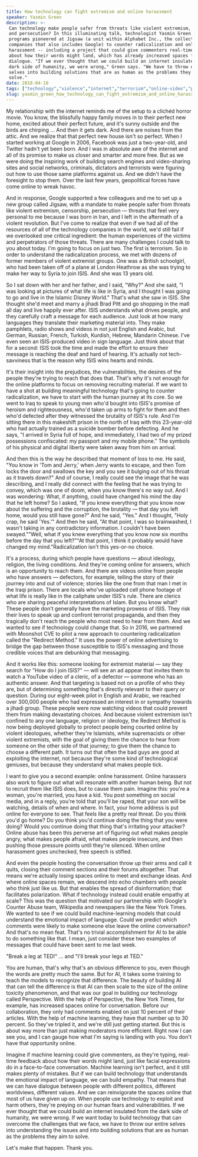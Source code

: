 ```yaml
---
title: How technology can fight extremism and online harassment
speaker: Yasmin Green
description: >-
 Can technology make people safer from threats like violent extremism, censorship
 and persecution? In this illuminating talk, technologist Yasmin Green details
 programs pioneered at Jigsaw (a unit within Alphabet Inc., the collection of
 companies that also includes Google) to counter radicalization and online
 harassment -- including a project that could give commenters real-time feedback
 about how their words might land, which has already increased spaces for
 dialogue. "If we ever thought that we could build an internet insulated from the
 dark side of humanity, we were wrong," Green says. "We have to throw our entire
 selves into building solutions that are as human as the problems they aim to
 solve."
date: 2018-04-10
tags: ["technology","violence","internet","terrorism","online-video","politics"]
slug: yasmin_green_how_technology_can_fight_extremism_and_online_harassment
---
```


My relationship with the internet reminds me of the setup to a clichéd horror movie. You
know, the blissfully happy family moves in to their perfect new home, excited about their
perfect future, and it's sunny outside and the birds are chirping ... And then it gets
dark. And there are noises from the attic. And we realize that that perfect new house
isn't so perfect. When I started working at Google in 2006, Facebook was just a
two-year-old, and Twitter hadn't yet been born. And I was in absolute awe of the internet
and all of its promise to make us closer and smarter and more free. But as we were doing
the inspiring work of building search engines and video-sharing sites and social networks,
criminals, dictators and terrorists were figuring out how to use those same platforms
against us. And we didn't have the foresight to stop them. Over the last few years,
geopolitical forces have come online to wreak havoc.

And in response, Google supported a few colleagues and me to set up a new group called
Jigsaw, with a mandate to make people safer from threats like violent extremism,
censorship, persecution — threats that feel very personal to me because I was born in
Iran, and I left in the aftermath of a violent revolution. But I've come to realize that
even if we had all of the resources of all of the technology companies in the world, we'd
still fail if we overlooked one critical ingredient: the human experiences of the victims
and perpetrators of those threats. There are many challenges I could talk to you about
today. I'm going to focus on just two. The first is terrorism. So in order to understand
the radicalization process, we met with dozens of former members of violent extremist
groups. One was a British schoolgirl, who had been taken off of a plane at London Heathrow
as she was trying to make her way to Syria to join ISIS. And she was 13 years
old.

So I sat down with her and her father, and I said, "Why?" And she said, "I was looking at
pictures of what life is like in Syria, and I thought I was going to go and live in the
Islamic Disney World." That's what she saw in ISIS. She thought she'd meet and marry a
jihadi Brad Pitt and go shopping in the mall all day and live happily ever after. ISIS
understands what drives people, and they carefully craft a message for each audience. Just
look at how many languages they translate their marketing material into. They make
pamphlets, radio shows and videos in not just English and Arabic, but German, Russian,
French, Turkish, Kurdish, Hebrew, Mandarin Chinese. I've even seen an ISIS-produced video
in sign language. Just think about that for a second: ISIS took the time and made the
effort to ensure their message is reaching the deaf and hard of hearing. It's actually not
tech-savviness that is the reason why ISIS wins hearts and minds.

It's their insight into the prejudices, the vulnerabilities, the desires of the people
they're trying to reach that does that. That's why it's not enough for the online
platforms to focus on removing recruiting material. If we want to have a shot at building
meaningful technology that's going to counter radicalization, we have to start with the
human journey at its core. So we went to Iraq to speak to young men who'd bought into
ISIS's promise of heroism and righteousness, who'd taken up arms to fight for them and
then who'd defected after they witnessed the brutality of ISIS's rule. And I'm sitting
there in this makeshift prison in the north of Iraq with this 23-year-old who had actually
trained as a suicide bomber before defecting. And he says, "I arrived in Syria full of
hope, and immediately, I had two of my prized possessions confiscated: my passport and my
mobile phone." The symbols of his physical and digital liberty were taken away from him on
arrival.

And then this is the way he described that moment of loss to me. He said, "You know in
'Tom and Jerry,' when Jerry wants to escape, and then Tom locks the door and swallows the
key and you see it bulging out of his throat as it travels down?" And of course, I really
could see the image that he was describing, and I really did connect with the feeling that
he was trying to convey, which was one of doom, when you know there's no way out. And I was
wondering: What, if anything, could have changed his mind the day that he left home? So I
asked, "If you knew everything that you know now about the suffering and the corruption,
the brutality — that day you left home, would you still have gone?" And he said, "Yes."
And I thought, "Holy crap, he said 'Yes.'" And then he said, "At that point, I was so
brainwashed, I wasn't taking in any contradictory information. I couldn't have been
swayed.""Well, what if you knew everything that you know now six months before the day
that you left?""At that point, I think it probably would have changed my
mind."Radicalization isn't this yes-or-no choice.

It's a process, during which people have questions — about ideology, religion, the living
conditions. And they're coming online for answers, which is an opportunity to reach them.
And there are videos online from people who have answers — defectors, for example, telling
the story of their journey into and out of violence; stories like the one from that man I
met in the Iraqi prison. There are locals who've uploaded cell phone footage of what life
is really like in the caliphate under ISIS's rule. There are clerics who are sharing
peaceful interpretations of Islam. But you know what? These people don't generally have
the marketing prowess of ISIS. They risk their lives to speak up and confront terrorist
propaganda, and then they tragically don't reach the people who most need to hear from
them. And we wanted to see if technology could change that. So in 2016, we partnered with
Moonshot CVE to pilot a new approach to countering radicalization called the "Redirect
Method." It uses the power of online advertising to bridge the gap between those
susceptible to ISIS's messaging and those credible voices that are debunking that
messaging.

And it works like this: someone looking for extremist material — say they search for "How
do I join ISIS?" — will see an ad appear that invites them to watch a YouTube video of a
cleric, of a defector — someone who has an authentic answer. And that targeting is based
not on a profile of who they are, but of determining something that's directly relevant to
their query or question. During our eight-week pilot in English and Arabic, we reached over
300,000 people who had expressed an interest in or sympathy towards a jihadi group. These
people were now watching videos that could prevent them from making devastating choices.
And because violent extremism isn't confined to any one language, religion or ideology,
the Redirect Method is now being deployed globally to protect people being courted online
by violent ideologues, whether they're Islamists, white supremacists or other violent
extremists, with the goal of giving them the chance to hear from someone on the other side
of that journey; to give them the chance to choose a different path. It turns out that
often the bad guys are good at exploiting the internet, not because they're some kind of
technological geniuses, but because they understand what makes people tick.

I want to give you a second example: online harassment. Online harassers also work to
figure out what will resonate with another human being. But not to recruit them like ISIS
does, but to cause them pain. Imagine this: you're a woman, you're married, you have a
kid. You post something on social media, and in a reply, you're told that you'll be raped,
that your son will be watching, details of when and where. In fact, your home address is
put online for everyone to see. That feels like a pretty real threat. Do you think you'd
go home? Do you think you'd continue doing the thing that you were doing? Would you
continue doing that thing that's irritating your attacker? Online abuse has been this
perverse art of figuring out what makes people angry, what makes people afraid, what makes
people insecure, and then pushing those pressure points until they're silenced. When
online harassment goes unchecked, free speech is stifled.

And even the people hosting the conversation throw up their arms and call it quits,
closing their comment sections and their forums altogether. That means we're actually
losing spaces online to meet and exchange ideas. And where online spaces remain, we
descend into echo chambers with people who think just like us. But that enables the spread
of disinformation; that facilitates polarization. What if technology instead could enable
empathy at scale? This was the question that motivated our partnership with Google's
Counter Abuse team, Wikipedia and newspapers like the New York Times. We wanted to see if
we could build machine-learning models that could understand the emotional impact of
language. Could we predict which comments were likely to make someone else leave the
online conversation? And that's no mean feat. That's no trivial accomplishment for AI to
be able to do something like that. I mean, just consider these two examples of messages
that could have been sent to me last week.

"Break a leg at TED!" ... and "I'll break your legs at TED."

You are human, that's why that's an obvious difference to you, even though the words are
pretty much the same. But for AI, it takes some training to teach the models to recognize
that difference. The beauty of building AI that can tell the difference is that AI can
then scale to the size of the online toxicity phenomenon, and that was our goal in
building our technology called Perspective. With the help of Perspective, the New York
Times, for example, has increased spaces online for conversation. Before our
collaboration, they only had comments enabled on just 10 percent of their articles. With
the help of machine learning, they have that number up to 30 percent. So they've tripled
it, and we're still just getting started. But this is about way more than just making
moderators more efficient. Right now I can see you, and I can gauge how what I'm saying is
landing with you. You don't have that opportunity online.

Imagine if machine learning could give commenters, as they're typing, real-time feedback
about how their words might land, just like facial expressions do in a face-to-face
conversation. Machine learning isn't perfect, and it still makes plenty of mistakes. But
if we can build technology that understands the emotional impact of language, we can build
empathy. That means that we can have dialogue between people with different politics,
different worldviews, different values. And we can reinvigorate the spaces online that
most of us have given up on. When people use technology to exploit and harm others, they're
preying on our human fears and vulnerabilities. If we ever thought that we could build an
internet insulated from the dark side of humanity, we were wrong. If we want today to
build technology that can overcome the challenges that we face, we have to throw our
entire selves into understanding the issues and into building solutions that are as human
as the problems they aim to solve.

Let's make that happen. Thank you.

<!--
ad_duration=3.33
comment_count=29
event="TED2018"
external_start_time=0
has_talk_citation=0
intro_duration=11.82
is_subtitle_required="False"
is_talk_featured="True"
language="en"
language_swap="False"
native_language="en"
number_of_related_talks=6
number_of_speakers=1
number_of_subtitled_videos=18
number_of_tags=6
number_of_talk_download_languages=18
number_of_talk_more_resources=0
number_of_talk_recommendations=0
number_of_talks_take_actions=3
post_ad_duration=0.83
published_timestamp="2018-06-06 15:05:19"
recording_date="2018-04-10"
speaker_description="Geopolitical technologist"
speaker_is_published=1
speaker_name="Yasmin Green"
talk_more_resources=[]
talk_name="How technology can fight extremism and online harassment"
talks_tags=["technology","violence","internet","terrorism","online-video","politics"]
url_audio="https://download.ted.com/talks/YasminGreen_2018.mp3?apikey=acme-roadrunner"
url_photo_speaker="https://pe.tedcdn.com/images/ted/474299edf33b1a30a58e0ea86b367caaeedfb9ba_254x191.jpg"
url_photo_talk="https://s3.amazonaws.com/talkstar-photos/uploads/810b404b-30c1-415c-b661-e969c212bcdd/YasminGreen_2018-embed.jpg"
url_webpage="https://www.ted.com/talks/yasmin_green_how_technology_can_fight_extremism_and_online_harassment"
video_type_name="TED Stage Talk"
-->